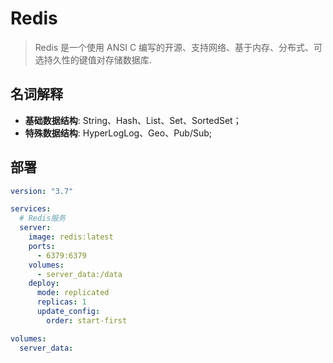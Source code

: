 # Redis

> Redis 是一个使用 ANSI C 编写的开源、支持网络、基于内存、分布式、可选持久性的键值对存储数据库.

## 名词解释

- **基础数据结构**: String、Hash、List、Set、SortedSet；
- **特殊数据结构**: HyperLogLog、Geo、Pub/Sub;

## 部署

```yaml
version: "3.7"

services:
  # Redis服务
  server:
    image: redis:latest
    ports:
      - 6379:6379
    volumes:
      - server_data:/data
    deploy:
      mode: replicated
      replicas: 1
      update_config:
        order: start-first

volumes:
  server_data:
```
